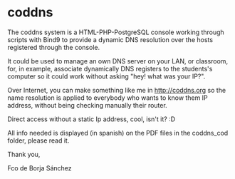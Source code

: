 # coddns

The coddns system is a HTML-PHP-PostgreSQL console working through scripts with
Bind9 to provide a dynamic DNS resolution over the hosts registered through the
console.

It could be used to manage an own DNS server on your LAN, or classroom, for, in
example, associate dynamically DNS registers to the students's computer so it
could work without asking "hey! what was your IP?".

Over Internet, you can make something like me in http://coddns.org so the name
resolution is applied to everybody who wants to know them IP address, without
being checking manually their router.

Direct access without a static Ip address, cool, isn't it? :D

All info needed is displayed (in spanish) on the PDF files in the coddns_cod 
folder, please read it.


Thank you, 

Fco de Borja Sánchez
